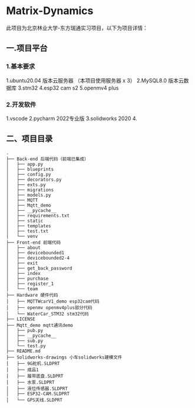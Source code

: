 # Matrix-Dynamics

此项目为北京林业大学-东方瑞通实习项目，以下为项目详情：

## 一.项目平台

### 1.基本要求
1.ubuntu20.04 版本云服务器 （本项目使用服务器 x 3）
2.MySQL8.0 版本云数据库
3.stm32
4.esp32 cam s2
5.openmv4 plus
### 2.开发软件
1.vscode
2.pycharm 2022专业版
3.solidworks 2020
4.

## 二、项目目录


```
.
├── Back-end 后端代码（前端已集成）                       
│   ├── app.py
│   ├── blueprints
│   ├── config.py
│   ├── decorators.py
│   ├── exts.py
│   ├── migrations
│   ├── models.py
│   ├── MQTT
│   ├── Mqtt_demo
│   ├── __pycache__
│   ├── requirements.txt
│   ├── static
│   ├── templates
│   ├── test.txt
│   └── venv
├── Front-end 前端代码
│   ├── about
│   ├── devicebounded1
│   ├── devicebounded2-4
│   ├── exit
│   ├── get_back_password
│   ├── index
│   ├── purchase
│   ├── register_1
│   └── team
├── Hardware 硬件代码
│   ├── MQTTWcarV1_demo esp32cam代码
│   ├── openmv openmv4plus部分代码
│   └── WaterCar_STM32 stm32代码
├── LICENSE
├── Mqtt_demo mqtt通讯demo
│   ├── pub.py
│   ├── __pycache__
│   ├── sub.py
│   └── test.py
├── README.md
├── Solidworks-drawings 小车solidworks建模文件
│   ├── 9G舵机.SLDPRT
│   ├── 成品1
│   ├── 履带底盘.SLDPRT
│   ├── 水泵.SLDPRT
│   ├── 液位传感器.SLDPRT
│   ├── ESP32-CAM.SLDPRT
│   └── GPS天线.SLDPRT

```
